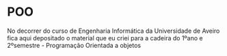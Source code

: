 # POO
No decorrer do curso de Engenharia Informática da Universidade de Aveiro fica aqui depositado o material que eu criei para a cadeira do 1ºano e 2ºsemestre - Programação Orientada a objetos
